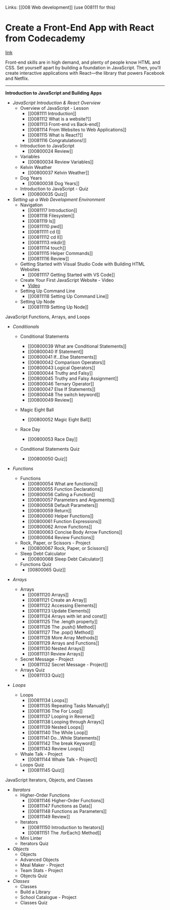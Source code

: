 Links:  [[008 Web development]]
(use 008111 for this)
# Create a Front-End App with React from Codecademy
[link](https://www.codecademy.com/learn/paths/build-web-apps-with-react)

Front-end skills are in high demand, and plenty of people know HTML and CSS. Set yourself apart by building a foundation in JavaScript. Then, you’ll create interactive applications with React—the library that powers Facebook and Netflix.

---
**Introduction to JavaScript and Building Apps**

- *JavaScript Introduction & React Overview*
	- Overview of JavaScript - Lesson
		- [[0081111 Introduction]]
		- [[0081112 What is a website?]]
		- [[0081113 Front-end vs Back-end]]
		- [[0081114 From Websites to Web Applications]]
		- [[0081115 What is React?]]
		- [[0081116 Congratulations!]]
	- Introduction to JavaScript
		- [[00800024 Review]]
	- Variables
		- [[00800034 Review Variables]]
	- Kelvin Weather
		- [[00800037 Kelvin Weather]]
	- Dog Years
		- [[00800038 Dog Years]]
	- Introduction to JavaScript - Quiz
		- [[00800035 Quiz]]
- *Setting up a Web Development Environment*
	- Navigation
		- [[0081117 Introduction]]
		- [[0081118 Filesystem]]
		- [[0081119 ls]]
		- [[00811110 pwd]]
		- [[00811111 cd l]]
		- [[00811112 cd II]]
		- [[00811113 mkdir]]
		- [[00811114 touch]]
		- [[00811115 Helper Commands]]
		- [[00811116 Review]]
	- Getting Started with Visual Studio Code with Building HTML Websites
		- [[00811117 Getting Started with VS Code]]
	- Create Your First JavaScript Website - Video
		- [Video](https://youtu.be/iwNUJU5D3aI)
	- Setting Up Command Line
		- [[00811118 Setting Up Command Line]]
	- Setting Up Node
		- [[00811119 Setting Up Node]]

JavaScript Functions, Arrays, and Loops
- *Conditionals*
	- Conditional Statements
		- [[00800039 What are Conditional Statements]]
		- [[00800040 If Statement]]
		- [[00800041 If...Else Statements]]
		- [[00800042 Comparison Operators]]
		- [[00800043 Logical Operators]]
		- [[00800044 Truthy and Falsy]]
		- [[00800045 Truthy and Falsy Assignment]]
		- [[00800046 Ternary Operator]]
		- [[00800047 Else If Statements]]
		- [[00800048 The switch keyword]]
		- [[00800049 Review]]

	- Magic Eight Ball
		- [[00800052 Magic Eight Ball]]
	- Race Day
		- [[00800053 Race Day]]
	- Conditional Statements Quiz
		- [[00800050 Quiz]]
- *Functions*
	- Functions
		- [[00800054 What are functions]]
		- [[00800055 Function Declarations]]
		- [[00800056 Calling a Function]]
		- [[00800057 Parameters and Arguments]]
		- [[00800058 Default Parameters]]
		- [[00800059 Return]]
		- [[00800060 Helper Functions]]
		- [[00800061 Function Expressions]]
		- [[00800062 Arrow Functions]]
		- [[00800063 Concise Body Arrow Functions]]
		- [[00800064 Review Functions]]
	- Rock, Paper, or Scissors - Project
		- [[00800067 Rock, Paper, or Scissors]]
	- Sleep Debt Calculator
		- [[00800068 Sleep Debt Calculator]]
	- Functions Quiz
		- [00800065 Quiz]]
- *Arrays*
	- Arrays
		- [[00811120 Arrays]]
		- [[00811121 Create an Array]]
		- [[00811122 Accessing Elements]]
		- [[00811123 Update Elements]]
		- [[00811124 Arrays with let and const]]
		- [[00811125 The .length property]]
		- [[00811126 The .push() Method]]
		- [[00811127 The .pop() Method]]
		- [[00811128 More Array Methods]]
		- [[00811129 Arrays and Functions]]
		- [[00811130 Nested Arrays]]
		- [[00811131 Review Arrays]]
	- Secret Message - Project
		- [[00811132 Secret Message - Project]]
	- Arrays Quiz
		- [[00811133 Quiz]]

- *Loops*
	- Loops
		- [[00811134 Loops]]
		- [[00811135 Repeating Tasks Manually]]
		- [[00811136 The For Loop]]
		- [[00811137 Looping in Reverse]]
		- [[00811138 Looping through Arrays]]
		- [[00811139 Nested Loops]]
		- [[00811140 The While Loop]]
		- [[00811141 Do...While Statements]]
		- [[00811142 The break Keyword]]
		- [[00811143 Review Loops]]
	- Whale Talk - Project
		- [[00811144 Whale Talk - Project]]
	- Loops Quiz
		- [[00811145 Quiz]]

JavaScript Iterators, Objects, and Classes
- *Iterators*
	- Higher-Order Functions
		- [[00811146 Higher-Order Functions]]
		- [[00811147 Functions as Data]]
		- [[00811148 Functions as Parameters]]
		- [[00811149 Review]]
	- Iterators
		- [[00811150 Introduction to Iterators]]
		- [[00811151 The .forEach() Method]]
	- Mini Linter
	- Iterators Quiz
- *Objects*
	- Objects
	- Advanced Objects
	- Meal Maker - Project
	- Team Stats - Project
	- Objects Quiz
- *Classes*
	- Classes
	- Build a Library
	- School Catalogue - Project
	- Classes Quiz